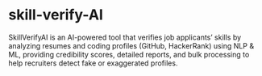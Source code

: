 # skill-verify-AI
SkillVerifyAI is an AI-powered tool that verifies job applicants’ skills by analyzing resumes and coding profiles (GitHub, HackerRank) using NLP &amp; ML, providing credibility scores, detailed reports, and bulk processing to help recruiters detect fake or exaggerated profiles.
